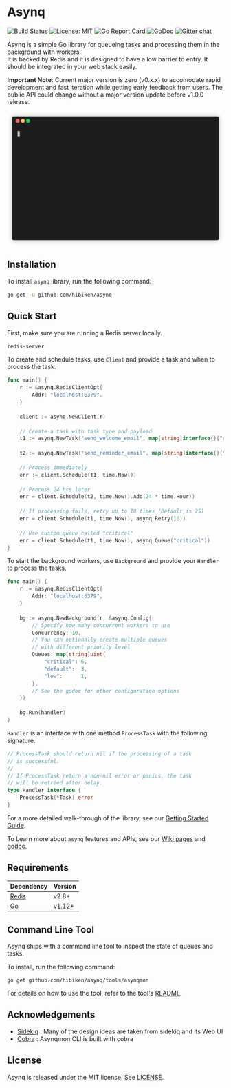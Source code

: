 # Asynq

[![Build Status](https://travis-ci.com/hibiken/asynq.svg?token=paqzfpSkF4p23s5Ux39b&branch=master)](https://travis-ci.com/hibiken/asynq)
[![License: MIT](https://img.shields.io/badge/license-MIT-green.svg)](https://opensource.org/licenses/MIT)
[![Go Report Card](https://goreportcard.com/badge/github.com/hibiken/asynq)](https://goreportcard.com/report/github.com/hibiken/asynq)
[![GoDoc](https://godoc.org/github.com/hibiken/asynq?status.svg)](https://godoc.org/github.com/hibiken/asynq)
[![Gitter chat](https://badges.gitter.im/go-asynq/gitter.svg)](https://gitter.im/go-asynq/community)

Asynq is a simple Go library for queueing tasks and processing them in the background with workers.  
It is backed by Redis and it is designed to have a low barrier to entry. It should be integrated in your web stack easily.

**Important Note**: Current major version is zero (v0.x.x) to accomodate rapid development and fast iteration while getting early feedback from users. The public API could change without a major version update before v1.0.0 release.

![Gif](/docs/assets/demo.gif)

## Installation

To install `asynq` library, run the following command:

```sh
go get -u github.com/hibiken/asynq
```

## Quick Start

First, make sure you are running a Redis server locally.

```sh
redis-server
```

To create and schedule tasks, use `Client` and provide a task and when to process the task.

```go
func main() {
    r := &asynq.RedisClientOpt{
        Addr: "localhost:6379",
    }

    client := asynq.NewClient(r)

    // Create a task with task type and payload
    t1 := asynq.NewTask("send_welcome_email", map[string]interface{}{"user_id": 42})

    t2 := asynq.NewTask("send_reminder_email", map[string]interface{}{"user_id": 42})

    // Process immediately
    err := client.Schedule(t1, time.Now())

    // Process 24 hrs later
    err = client.Schedule(t2, time.Now().Add(24 * time.Hour))

    // If processing fails, retry up to 10 times (Default is 25)
    err = client.Schedule(t1, time.Now(), asynq.Retry(10))

    // Use custom queue called "critical"
    err = client.Schedule(t1, time.Now(), asynq.Queue("critical"))
}
```

To start the background workers, use `Background` and provide your `Handler` to process the tasks.

```go
func main() {
    r := &asynq.RedisClientOpt{
        Addr: "localhost:6379",
    }

    bg := asynq.NewBackground(r, &asynq.Config{
        // Specify how many concurrent workers to use
        Concurrency: 10,
        // You can optionally create multiple queues
        // with different priority level
        Queues: map[string]uint{
            "critical": 6,
            "default":  3,
            "low":      1,
        },
        // See the godoc for other configuration options
    })

    bg.Run(handler)
}
```

`Handler` is an interface with one method `ProcessTask` with the following signature.

```go
// ProcessTask should return nil if the processing of a task
// is successful.
//
// If ProcessTask return a non-nil error or panics, the task
// will be retried after delay.
type Handler interface {
    ProcessTask(*Task) error
}
```

For a more detailed walk-through of the library, see our [Getting Started Guide](https://github.com/hibiken/asynq/wiki/Getting-Started).

To Learn more about `asynq` features and APIs, see our [Wiki pages](https://github.com/hibiken/asynq/wiki) and [godoc](https://godoc.org/github.com/hibiken/asynq).

## Requirements

| Dependency                 | Version |
| -------------------------- | ------- |
| [Redis](https://redis.io/) | v2.8+   |
| [Go](https://golang.org/)  | v1.12+  |

## Command Line Tool

Asynq ships with a command line tool to inspect the state of queues and tasks.

To install, run the following command:

    go get github.com/hibiken/asynq/tools/asynqmon

For details on how to use the tool, refer to the tool's [README](/tools/asynqmon/README.md).

## Acknowledgements

- [Sidekiq](https://github.com/mperham/sidekiq) : Many of the design ideas are taken from sidekiq and its Web UI
- [Cobra](https://github.com/spf13/cobra) : Asynqmon CLI is built with cobra

## License

Asynq is released under the MIT license. See [LICENSE](https://github.com/hibiken/asynq/blob/master/LICENSE).
